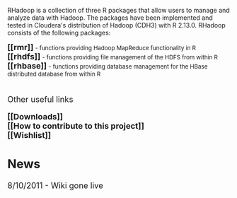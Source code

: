 RHadoop is a collection of three R packages that allow users to manage and analyze data with Hadoop. The packages have been implemented and tested in Cloudera's distribution of Hadoop (CDH3) with R 2.13.0.
RHadoop consists of the following packages:

<font size=4><b>[[rmr]] </b><font size=2> - functions providing Hadoop MapReduce functionality in R</font> <br>
<font size=4><b>[[rhdfs]] </b><font size=2> - functions providing file management of the HDFS from within R</font> <br>
<font size=4><b>[[rhbase]] </b><font size=2> - functions providing database management for the HBase distributed database from within R</font> <br> <br>

<font size=4>Other useful links</font> <br>

<font size=4><b>[[Downloads]] </b><font size=2></font> <br>
<font size=4><b>[[How to contribute to this project]] </b><font size=2></font> <br>
<font size=4><b>[[Wishlist]] </b><font size=2></font> <br>

## News

8/10/2011 - Wiki gone live